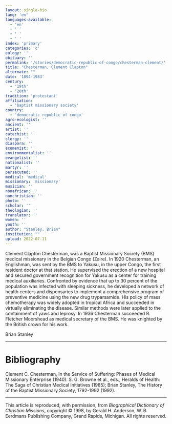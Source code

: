 ```yaml
---
layout: single-bio
lang: 'en'
languages-available:
  - 'en'
  - ' '
  - ' '
  - ' '
index: 'primary'
categories: 'c'
eulogy: ''
obituary: ''
permalink: '/stories/democratic-republic-of-congo/chesterman-clement/'
title: "Chesterman, Clement Clapton"
alternate: ""
date: '1894-1983'
century:
  - '19th'
  - '20th'
tradition: 'protestant'
affiliation:
  - 'baptist missionary society'
country:
  - 'democratic republic of congo'
agro-ecologist: ''
ancient: ''
artist: ''
catechist: ''
clergy: ''
diaspora: ''
ecumenist: ''
environmentalist: ''
evangelist: ''
nationalist: ''
martyr: ''
persecuted: ''
medical: 'medical'
missionary: 'missionary'
musician: ''
nonafrican: ''
nonchristian: ''
photo: ''
scholar: ''
theologian: ''
translator: ''
women: ''
youth: ''
author: "Stanley, Brian"
institution: ""
upload: 2022-07-11
---
```



Clement Clapton Chesterman, was a Baptist Missionary Society (BMS) medical missionary in the Belgian Congo (Zaire). In 1920 Chesterman, an Englishman, was sent by the BMS to Yakusu, in the upper Congo, the first resident doctor at that station. He supervised the erection of a new hospital and secured government recognition for Yakusu as a center for training medical auxiliaries. Confronted by evidence that up to 30 percent of the population was infected with sleeping sickness, he developed a network of health centers and dispensaries to implement a comprehensive program of preventive medicine using the new drug tryparsamide. His policy of mass chemotherapy was widely adopted in tropical Africa and succeeded in virtually eliminating the disease. Similar methods were later applied to the containment of yaws and leprosy. In 1936 Chesterman succeeded R. Fletcher Moorshead as medical secretary of the BMS. He was knighted by the British crown for his work.

Brian Stanley

---

# Bibliography

Clement C. Chesterman, In the Service of Suffering: Phases of Medical Missionary Enterprise (1940). S. G. Browne et al., eds., Heralds of Health: The Saga of Christian Medical Initiatives (1985); Brian Stanley, The History of the Baptist Missionary Society, 1792-1992 (1992).

---

This article is reproduced, with permission, from *Biographical Dictionary of Christian Missions*, copyright © 1998, by Gerald H. Anderson, W. B. Eerdmans Publishing Company, Grand Rapids, Michigan. All rights reserved.
